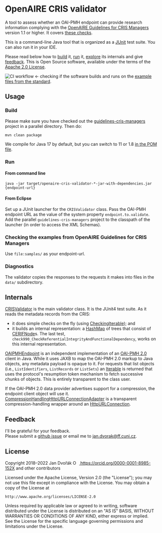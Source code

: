 # OpenAIRE CRIS validator

A tool to assess whether an OAI-PMH endpoint can provide research information
complying with the [OpenAIRE Guidelines for CRIS Managers](https://github.com/openaire/guidelines-cris-managers) version 1.1 or higher.
It covers [these checks](CHECKS.md).

This is a command-line Java tool that is organized as a [JUnit](https://junit.org/junit4/) test suite.
You can also run it in your IDE.

Please read below how to [build](#build) it, [run](#run) it, [explore](#internals) its internals and give [feedback](#feedback).
This is Open Source software, available under the terms of the [Apache 2.0 License](#license).


![CI workflow](https://github.com/euroCRIS/openaire-cris-validator/actions/workflows/maven.yml/badge.svg)
← checking if the software builds and runs on the [example files from the standard](./samples).

## Usage

### Build

Please make sure you have checked out the [guidelines-cris-managers](https://github.com/openaire/guidelines-cris-managers) project in a parallel directory.
Then do:

	mvn clean package

We compile for Java 17 by default, but you can switch to 11 or 1.8 [in the POM file](./pom.xml#L16).

### Run

#### From command line

	java -jar target/openaire-cris-validator-*-jar-with-dependencies.jar {endpoint-url}

#### From Eclipse

Set up a JUnit launcher for the `CRISValidator` class.
Pass the OAI-PMH endpoint URL as the value of the system property `endpoint.to.validate`.
Add the parallel `guidelines-cris-managers` project to the classpath of the launcher (in order to access the XML Schemas).

### Checking the examples from OpenAIRE Guidelines for CRIS Managers

Use `file:samples/` as your endpoint-url.

### Diagnostics

The validator copies the responses to the requests it makes into files in the `data/` subdirectory.


## Internals

[CRISValidator](./src/main/java/org/eurocris/openaire/cris/validator/CRISValidator.java) is the main validator class.  It is the JUnit4 test suite. 
As it reads the metadata records from the CRIS:
 * it does simple checks on the fly (using [CheckingIterable](./src/main/java/org/eurocris/openaire/cris/validator/util/CheckingIterable.java)); and
 * it builds an internal representation: a [HashMap](https://devdocs.io/openjdk~17/java.base/java/util/hashmap) of trees that consist of [CERIFNode](./src/main/java/org/eurocris/openaire/cris/validator/tree/CERIFNode.java)s. The last test, `check990_CheckReferentialIntegrityAndFunctionalDependency`, works on this internal representation.

[OAIPMHEndpoint](./src/main/java/org/eurocris/openaire/cris/validator/OAIPMHEndpoint.java) is an independent implementation
of an [OAI-PMH 2.0](https://www.openarchives.org/OAI/openarchivesprotocol.html) client in Java.
While it uses JAXB to map the OAI-PMH 2.0 markup to Java objects, any metadata payload is opaque to it.
For requests that list objects (i.e., `ListIdentifiers`, `ListRecords` or `ListSets`) an [Iterable](https://devdocs.io/openjdk~17/java.base/java/lang/iterable) is returned
that uses the protocol's resumption token mechanism to fetch successive chunks of objects.
This is entirely transparent to the class user. 

If the OAI-PMH 2.0 data provider advertises support for a compression, the endpoint client object will use it.
[CompressionHandlingHttpURLConnectionAdapter](./src/main/java/org/eurocris/openaire/cris/validator/http/CompressionHandlingHttpURLConnectionAdapter.java) is a transparent compression-handling wrapper around an [HttpURLConnection](https://devdocs.io/openjdk~17/java.base/java/net/httpurlconnection).


## Feedback

I'll be grateful for your feedback.  
Please submit a [github issue](https://github.com/euroCRIS/openaire-cris-validator/issues) or email me to [jan.dvorak@ff.cuni.cz](mailto:jan.dvorak@ff.cuni.cz).


## License

Copyright 2018–2022 Jan Dvořák <a href="https://orcid.org/0000-0001-8985-152X" target="orcid.widget" rel="noopener noreferrer" style="vertical-align:top;"><img src="https://orcid.org/sites/default/files/images/orcid_16x16.png" style="width:1em;margin-right:.5em;" alt="ORCID iD icon"> https://orcid.org/0000-0001-8985-152X</a> and other contributors

Licensed under the Apache License, Version 2.0 (the "License");
you may not use this file except in compliance with the License.
You may obtain a copy of the License at

    http://www.apache.org/licenses/LICENSE-2.0

Unless required by applicable law or agreed to in writing, software
distributed under the License is distributed on an "AS IS" BASIS,
WITHOUT WARRANTIES OR CONDITIONS OF ANY KIND, either express or implied.
See the License for the specific language governing permissions and
limitations under the License.
